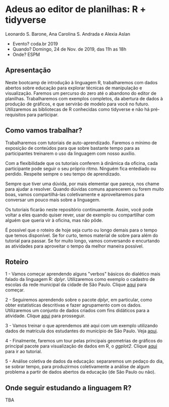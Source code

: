 # Adeus ao editor de planilhas: R + tidyverse

Leonardo S. Barone, Ana Carolina S. Andrada e Alexia Aslan

- Evento? coda.br 2019
- Quando? Domingo, 24 de Nov. de 2019, das 11h as 18h
- Onde? ESPM

## Apresentação

Neste bootcamp de introdução à linguagem R, trabalharemos com dados abertos sobre educação para explorar técnicas de manipulação e visualização. Faremos um percurso do zero até o abandono do editor de planilhas. Trabalharemos com exemplos completos, da abertura de dados à produção de gráficos, e que servirão de modelo para você no futuro. Utilizaremos as bibliotecas de R conhecidas como tidyverse e não há pré-requisitos para participar.

## Como vamos trabalhar?

Trabalharemos com tutoriais de auto-aprendizado. Faremos o mínimo de exposição de conteúdos para que sobre bastante tempo para as participantes treinarem o uso da linguagem com nosso auxílio.

Com a flexibilidade que os tutoriais conferem à dinâmica da oficina, cada participante pode seguir o seu próprio ritmo. Ninguém fica entediado ou perdido. Respeite sempre o seu tempo de aprendizado.

Sempre que tiver uma dúvida, por mais elementar que pareça, nos chame para ajudar a resolver. Quando dúvidas comuns aparecerem ou forem muito boas, vamos compartilhá-las coletivamente e aproveitaremos para conversar um pouco mais sobre a linguagem.

Os tutoriais ficarão neste repositório continuamente. Assim, você pode voltar a eles quando quiser rever, usar de exemplo ou compartilhar com alguém que queria vir à oficina, mas não pôde.

É possível que o roteiro de hoje seja curto ou longo demais para o tempo que temos disponível. Se for curto, temos material de sobre para além do tutorial para passar. Se for muito longo, vamos conversando e encurtando as atividades para aproveitar o tempo da melhor maneira possível.

## Roteiro

1 - Vamos começar aprendendo alguns "verbos" básicos do dialético mais falado da linguagem R: _dplyr_. Utilizaremos como exemplo o cadastro de escolas da rede municipal da cidade de São Paulo. Clique [aqui](https://github.com/leobarone/codabr_2019/blob/master/t1.md) para começar.

2 - Seguiremos aprendendo sobre o pacote _dplyr_, em particular, como obter estatísticas descritivas e fazer agrupamento com os dados. Utilizaremos um conjunto de dados criados com fins didáticos para a atividade. Clique [aqui](https://github.com/leobarone/codabr_2019/blob/master/t2.md) para prosseguir.

3 - Vamos treinar o que aprendemos até aqui com um exemplo utilizando dados de matrícula dos estudantes do município de São Paulo. Veja [aqui](https://github.com/leobarone/codabr_2019/blob/master/e1.md).

4 - Finalmente, faremos um tour pelas principais geometrias de gráficos do principal pacote para visualização de dados em R, o _ggplot2_. Clique [aqui](https://github.com/leobarone/codabr_2019/blob/master/t3.md) para ir ao tutorial.

5 - Análise coletiva de dados da educação: separaremos um pedaço do dia, se sobrar tempo, para produzirmos coletivamente a análise de algum problema a partir de dados abertos da educação (de São Paulo ou não).

## Onde seguir estudando a linguagem R?

TBA